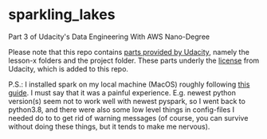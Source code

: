 # sparkling_lakes
Part 3 of Udacity's Data Engineering With AWS Nano-Degree

Please note that this repo contains [parts provided by Udacity](https://github.com/udacity/nd027-Data-Engineering-Data-Lakes-AWS-Exercises), namely the lesson-x folders and the project folder. These parts underly the [license](./LICENSE.md) from Udacity, which is added to this repo.

P.S.: I installed spark on my local machine (MacOS) roughly following [this guide](https://towardsdatascience.com/how-to-get-started-with-pyspark-1adc142456ec). I must say that it was a painful experience. E.g. newest python version(s) seem not to work well with newest pyspark, so I went back to python3.8, and there were also some low level things in config-files I needed do to to get rid of warning messages (of course, you can survive without doing these things, but it tends to make me nervous).